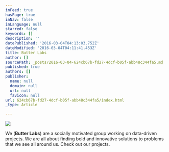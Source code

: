 ```yaml
---
inFeed: true
hasPage: true
inNav: false
inLanguage: null
starred: false
keywords: []
description: ''
datePublished: '2016-03-04T04:13:03.752Z'
dateModified: '2016-03-04T04:11:41.453Z'
title: Butter Labs
author: []
sourcePath: _posts/2016-03-04-624cb67b-fd27-4dcf-b05f-abb48c344fa5.md
published: true
authors: []
publisher:
  name: null
  domain: null
  url: null
  favicon: null
url: 624cb67b-fd27-4dcf-b05f-abb48c344fa5/index.html
_type: Article

---
```

![](https://the-grid-user-content.s3-us-west-2.amazonaws.com/b01f5ad3-1a09-4cc9-a7d0-cd7646e56aa3.png)

We (**Butter Labs**) are a socially motivated group working on data-driven projects.  We are all about finding bold and innovative solutions to problems that we see all around us. Check out our projects.